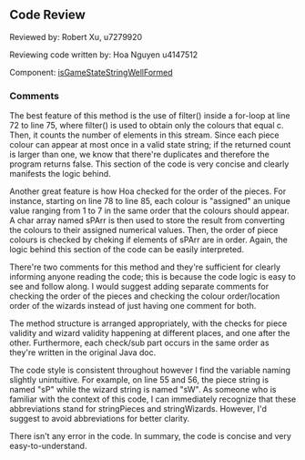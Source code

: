 ## Code Review

Reviewed by: Robert Xu, u7279920

Reviewing code written by: Hoa Nguyen u4147512

Component: [isGameStateStringWellFormed](https://gitlab.cecs.anu.edu.au/u4147512/comp1110-ass2-tue09c/-/blob/master/src/comp1110/ass2/IQStars.java#L53-117)

### Comments

The best feature of this method is the use of filter() inside a for-loop at line 72 to line 75, where filter() is used to obtain only the colours that equal c. Then, it counts the number of elements in this stream. Since each piece colour can appear at most once in a valid state string; if the returned count is larger than one, we know that there're duplicates and therefore the program returns false. This section of the code is very concise and clearly manifests the logic behind.

Another great feature is how Hoa checked for the order of the pieces. For instance, starting on line 78 to line 85, each colour is "assigned" an unique value ranging from 1 to 7 in the same order that the colours should appear. A char array named sPArr is then used to store the result from  converting the colours to their assigned numerical values. Then, the order of piece colours is checked by cheking if elements of sPArr are in order. Again, the logic behind this section of the code can be easily interpreted.

There're two comments for this method and they're sufficient for clearly informing anyone reading the code; this is because the code logic is easy to see and follow along. I would suggest adding separate comments for checking the order of the pieces and checking the colour order/location order of the wizards instead of just having one comment for both.

The method structure is arranged appropriately, with the checks for piece validity and wizard validity happening at different places, and one after the other. Furthermore, each check/sub part occurs in the same order as they're written in the original Java doc.

The code style is consistent throughout however I find the variable naming slightly unintuitive. For example, on line 55 and 56, the piece string is named "sP" while the wizard string is named "sW". As someone who is familiar with the context of this code, I can immediately recognize that these abbreviations stand for stringPieces and stringWizards. However, I'd suggest to avoid abbreviations for better clarity.

There isn't any error in the code. In summary, the code is concise and very easy-to-understand.
